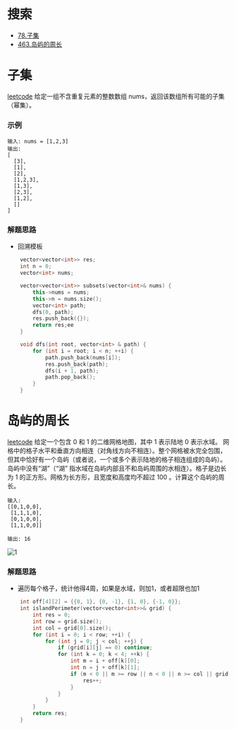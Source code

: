 搜索
=====
* [78.子集](#子集)
* [463.岛屿的周长](#岛屿的周长)

子集
=======
[leetcode](https://leetcode-cn.com/problems/subsets/)
给定一组不含重复元素的整数数组 nums，返回该数组所有可能的子集（幂集）。
### 示例
```
输入: nums = [1,2,3]
输出:
[
  [3],
  [1],
  [2],
  [1,2,3],
  [1,3],
  [2,3],
  [1,2],
  []
]
```
### 解题思路
* 回溯模板

```cpp
    vector<vector<int>> res;
    int n = 0;
    vector<int> nums;

    vector<vector<int>> subsets(vector<int>& nums) {
        this->nums = nums;
        this->n = nums.size();
        vector<int> path;
        dfs(0, path);
        res.push_back({});
        return res;ee
    }

    void dfs(int root, vector<int> & path) {
        for (int i = root; i < n; ++i) {
            path.push_back(nums[i]);
            res.push_back(path);
            dfs(i + 1, path);
            path.pop_back();
        }
    }
```


岛屿的周长
===========
[leetcode](https://leetcode-cn.com/problems/island-perimeter/)
给定一个包含 0 和 1 的二维网格地图，其中 1 表示陆地 0 表示水域。
网格中的格子水平和垂直方向相连（对角线方向不相连）。整个网格被水完全包围，但其中恰好有一个岛屿（或者说，一个或多个表示陆地的格子相连组成的岛屿）。
岛屿中没有“湖”（“湖” 指水域在岛屿内部且不和岛屿周围的水相连）。格子是边长为 1 的正方形。网格为长方形，且宽度和高度均不超过 100 。计算这个岛屿的周长。
```
输入:
[[0,1,0,0],
 [1,1,1,0],
 [0,1,0,0],
 [1,1,0,0]]

输出: 16
```
![1](https://assets.leetcode-cn.com/aliyun-lc-upload/uploads/2018/10/12/island.png)
### 解题思路
* 遍历每个格子，统计他得4周，如果是水域，则加1，或者超限也加1
```cpp
    int off[4][2] = {{0, 1}, {0, -1}, {1, 0}, {-1, 0}};
    int islandPerimeter(vector<vector<int>>& grid) {
        int res = 0;
        int row = grid.size();
        int col = grid[0].size();
        for (int i = 0; i < row; ++i) {
            for (int j = 0; j < col; ++j) {
                if (grid[i][j] == 0) continue;
                for (int k = 0; k < 4; ++k) {
                    int m = i + off[k][0];
                    int n = j + off[k][1];
                    if (m < 0 || m >= row || n < 0 || n >= col || grid[m][n] == 0) {
                        res++;
                    }
                }
            }   
        }
        return res;
    }
```
